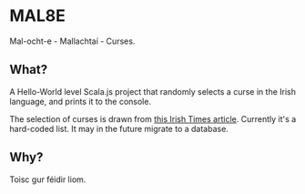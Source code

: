 # MAL8E

Mal-ocht-e - Mallachtaí - Curses.

## What?

A Hello-World level Scala.js project that randomly selects
a curse in the Irish language, and prints it to the console.

The selection of curses is drawn from
[this Irish Times article](https://www.irishtimes.com/life-and-style/abroad/54-irish-curses-you-won-t-have-learned-in-school-1.3011527).
Currently it's a hard-coded list. It may in the future migrate to a database.

## Why?

Toisc gur féidir liom.
